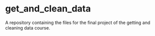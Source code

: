 # get_and_clean_data
A repository containing the files for the final project of the getting and cleaning data course. 
